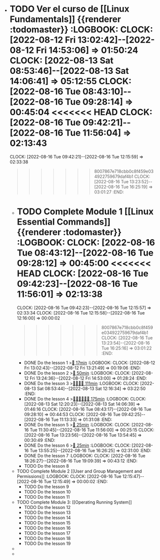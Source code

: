 - TODO Ver el curso de [[Linux Fundamentals]] {{renderer :todomaster}}
  :LOGBOOK:
  CLOCK: [2022-08-12 Fri 13:02:42]--[2022-08-12 Fri 14:53:06] =>  01:50:24
  CLOCK: [2022-08-13 Sat 08:53:46]--[2022-08-13 Sat 14:06:41] =>  05:12:55
  CLOCK: [2022-08-16 Tue 08:43:10]--[2022-08-16 Tue 09:28:14] =>  00:45:04
  <<<<<<< HEAD
  CLOCK: [2022-08-16 Tue 09:42:21]--[2022-08-16 Tue 11:56:04] =>  02:13:43
  =======
  CLOCK: [2022-08-16 Tue 09:42:21]--[2022-08-16 Tue 12:15:59] =>  02:33:38
  >>>>>>> 8007867e718cbb0c8f459e034922759679daf4b1
  CLOCK: [2022-08-16 Tue 13:23:52]--[2022-08-16 Tue 16:25:19] =>  03:01:27
  :END:
	- TODO Complete Module 1 [[Linux Essential Commands]] {{renderer :todomaster}}
	  :LOGBOOK:
	  CLOCK: [2022-08-16 Tue 08:43:12]--[2022-08-16 Tue 09:28:12] =>  00:45:00
	  <<<<<<< HEAD
	  CLOCK: [2022-08-16 Tue 09:42:23]--[2022-08-16 Tue 11:56:01] =>  02:13:38
	  =======
	  CLOCK: [2022-08-16 Tue 09:42:23]--[2022-08-16 Tue 12:15:57] =>  02:33:34
	  CLOCK: [2022-08-16 Tue 12:15:58]--[2022-08-16 Tue 12:16:00] =>  00:00:02
	  >>>>>>> 8007867e718cbb0c8f459e034922759679daf4b1
	  CLOCK: [2022-08-16 Tue 13:23:54]--[2022-08-16 Tue 16:25:16] =>  03:01:22
	  :END:
		- DONE Do the lesson 1 >[🍅 17min](#agenda-pomo://?t=p-1660302316445-961)
		  :LOGBOOK:
		  CLOCK: [2022-08-12 Fri 13:02:43]--[2022-08-12 Fri 13:21:49] =>  00:19:06
		  :END:
		- DONE Do the lesson 2 >[🍅 50min](#agenda-pomo://?t=f-1660305319856-1500%2Cp-1660307197748-1487)
		  :LOGBOOK:
		  CLOCK: [2022-08-12 Fri 13:24:36]--[2022-08-12 Fri 14:53:00] =>  01:28:24
		  :END:
		- DONE Do the lesson 3 >[🍅🍅🍅🍅 111min](#agenda-pomo://?t=f-1660373637880-1500%2Cf-1660375918294-1500%2Cf-1660379071681-1500%2Cf-1660381508994-1500%2Cp-1660384642906-639)
		  :LOGBOOK:
		  CLOCK: [2022-08-13 Sat 08:53:44]--[2022-08-13 Sat 12:16:34] =>  03:22:50
		  :END:
		- DONE Do the lesson 4 >[🍅🍅🍅🍅🍅🍅 175min](#agenda-pomo://?t=f-1660386032084-1500%2Cf-1660388147612-1500%2Cf-1660390459763-1500%2Cf-1660632281506-1500%2Cf-1660635761212-1500%2Cf-1660637866037-1500%2Cp-1660639730439-1474)
		  :LOGBOOK:
		  CLOCK: [2022-08-13 Sat 12:20:23]--[2022-08-13 Sat 14:06:39] =>  01:46:16
		  CLOCK: [2022-08-16 Tue 08:43:17]--[2022-08-16 Tue 09:28:10] =>  00:44:53
		  CLOCK: [2022-08-16 Tue 09:42:25]--[2022-08-16 Tue 11:13:33] =>  01:31:08
		  :END:
		- DONE Do the lesson 5 >[🍅 25min](#agenda-pomo://?t=f-1660642254640-1500)
		  :LOGBOOK:
		  CLOCK: [2022-08-16 Tue 11:30:45]--[2022-08-16 Tue 11:56:00] =>  00:25:15
		  CLOCK: [2022-08-16 Tue 13:23:56]--[2022-08-16 Tue 13:54:45] =>  00:30:49
		  :END:
		- DONE Do the lesson 6 >[🍅 25min](#agenda-pomo://?t=f-1660650934519-1500)
		  :LOGBOOK:
		  CLOCK: [2022-08-16 Tue 13:55:25]--[2022-08-16 Tue 16:26:25] =>  02:31:00
		  :END:
		- DONE Do the lesson 7
		  :LOGBOOK:
		  CLOCK: [2022-08-16 Tue 18:26:27]--[2022-08-16 Tue 19:09:39] =>  00:43:12
		  :END:
		- TODO Do the lesson 8
	- TODO Complete Module 2 [[User and Group Management and Permissions]]
	  :LOGBOOK:
	  CLOCK: [2022-08-16 Tue 12:15:47]--[2022-08-16 Tue 12:15:49] =>  00:00:02
	  :END:
		- TODO Do the lesson 9
		- TODO Do the lesson 10
		- TODO Do the lesson 11
	- TODO Complete Module 3: [[Operating Running System]]
		- TODO Do the lesson 12
		- TODO Do the lesson 13
		- TODO Do the lesson 14
		- TODO Do the lesson 15
		- TODO Do the lesson 16
		- TODO Do the lesson 17
		- TODO Do the lesson 18
		- TODO Do the lesson 19
	-
	-